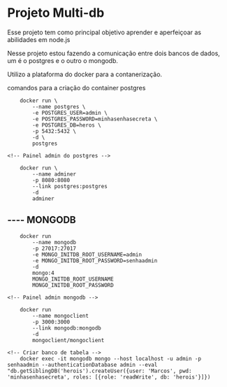 # Projeto Multi-db

Esse projeto tem como principal objetivo aprender e aperfeiçoar as abilidades em node.js

Nesse projeto estou fazendo a comunicação entre dois bancos de dados, um é o postgres e o outro o mongodb.

Utilizo a plataforma do docker para a contanerização.

comandos para a criação do container postgres

```
    docker run \
        --name postgres \
        -e POSTGRES_USER=admin \
        -e POSTGRES_PASSWORD=minhasenhasecreta \
        -e POSTGRES_DB=heros \
        -p 5432:5432 \
        -d \
        postgres 

<!-- Painel admin do postgres -->

    docker run \
        --name adminer
        -p 8080:8080
        --link postgres:postgres
        -d
        adminer
```

## ---- MONGODB
```
    docker run
        --name mongodb
        -p 27017:27017
        -e MONGO_INITDB_ROOT_USERNAME=admin 
        -e MONGO_INITDB_ROOT_PASSWORD=senhaadmin
        -d
        mongo:4
        MONGO_INITDB_ROOT_USERNAME
        MONGO_INITDB_ROOT_PASSWORD

<!-- Painel admin mongodb -->

    docker run
        --name mongoclient
        -p 3000:3000
        --link mongodb:mongodb
        -d
        mongoclient/mongoclient

<!-- Criar banco de tabela -->
    docker exec -it mongodb mongo --host localhost -u admin -p senhaadmin --authenticationDatabase admin --eval "db.getSiblingDB('herois').createUser({user: 'Marcos', pwd: 'minhasenhasecreta', roles: [{role: 'readWrite', db: 'herois'}]})
```